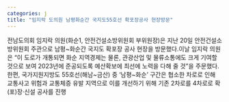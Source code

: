 ```yaml
---
categories: j
title: "임지락 도의원 남평화순간 국지도55호선 확포장공사 현장방문"
---
```

전남도의회 임지락 의원(화순1, 안전건설소방위원회 부위원장)은 지난 20일 안전건설소방위원회 주관으로 남평~화순간 국지도 확포장 공사 현장을 방문했다.이날 임지락 의원은 “이 도로가 개통되면 화순 지역경제는 물론, 관광산업 및 물류소통에도 크게 기여할 것으로 보여 2023년에 준공되도록 예산확보에 최선에 노력을 다해 줄 것”을 주문했다. 한편, 국가지원지방도 55호선(해남~금산) 중 ‘남평~화순’ 구간은 협소한 차로로 인해 교통사고 위험과 교통체증 유발 지역으로 이를 개선하기 위해 기존 2차로를 4차로로 확(포)장·신설 공사를 진행